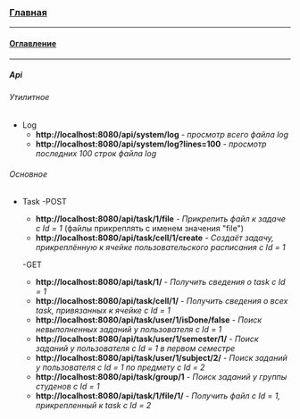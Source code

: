 ### [Главная](../README.md)
***
#### [Оглавление](main.md)
***
##### Api

###### Утилитное

- Log
    - **http://localhost:8080/api/system/log** - *просмотр всего файла log*
    - **http://localhost:8080/api/system/log?lines=100** - *просмотр последних 100 строк файла log*
    
###### Основное
- Task
    -POST
    - **http://localhost:8080/api/task/1/file** - *Прикрепить файл к задаче с Id = 1* (файлы прикреплять с именем значения "file")
    - **http://localhost:8080/api/task/cell/1/create** - *Создаёт задачу, прикреплённую к ячейке пользовательского расписания с Id = 1*
    
    -GET
    - **http://localhost:8080/api/task/1/** - *Получить сведения о task c Id = 1*
    - **http://localhost:8080/api/task/cell/1/** - *Получить сведения о всех task, привязанных к ячейке с Id = 1*
    - **http://localhost:8080/api/task/user/1/isDone/false** - *Поиск невыполненных заданий у пользователя с Id = 1*
    - **http://localhost:8080/api/task/user/1/semester/1/** - *Поиск заданий у пользователя с Id = 1 в первом семестре*
    - **http://localhost:8080/api/task/user/1/subject/2/** - *Поиск заданий у пользователя с Id = 1 по предмету с Id = 2*
    - **http://localhost:8080/api/task/group/1** - *Поиск заданий у группы студенов с Id = 1*  
    - **http://localhost:8080/api/task/1/file/1/** - *Получить файл с Id = 1, прикрепленный к task c Id = 2*
    